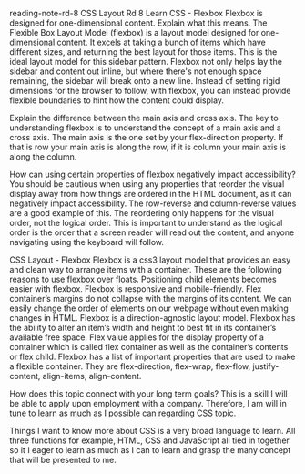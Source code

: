 reading-note-rd-8
CSS Layout Rd 8
Learn CSS - Flexbox
Flexbox is designed for one-dimensional content. Explain what this means. The Flexible Box Layout Model (flexbox) is a layout model designed for one-dimensional content. It excels at taking a bunch of items which have different sizes, and returning the best layout for those items. This is the ideal layout model for this sidebar pattern. Flexbox not only helps lay the sidebar and content out inline, but where there's not enough space remaining, the sidebar will break onto a new line. Instead of setting rigid dimensions for the browser to follow, with flexbox, you can instead provide flexible boundaries to hint how the content could display.

Explain the difference between the main axis and cross axis. The key to understanding flexbox is to understand the concept of a main axis and a cross axis. The main axis is the one set by your flex-direction property. If that is row your main axis is along the row, if it is column your main axis is along the column.

How can using certain properties of flexbox negatively impact accessibility? You should be cautious when using any properties that reorder the visual display away from how things are ordered in the HTML document, as it can negatively impact accessibility. The row-reverse and column-reverse values are a good example of this. The reordering only happens for the visual order, not the logical order. This is important to understand as the logical order is the order that a screen reader will read out the content, and anyone navigating using the keyboard will follow.

CSS Layout - Flexbox
Flexbox is a css3 layout model that provides an easy and clean way to arrange items with a container. These are the following reasons to use flexbox over floats. Positioning child elements becomes easier with flexbox. Flexbox is responsive and mobile-friendly. Flex container’s margins do not collapse with the margins of its content. We can easily change the order of elements on our webpage without even making changes in HTML. Flexbox is a direction-agnostic layout model. Flexbox has the ability to alter an item’s width and height to best fit in its container’s available free space. Flex value applies for the display property of a container which is called flex container as well as the container’s contents or flex child. Flexbox has a list of important properties that are used to make a flexible container. They are flex-direction, flex-wrap, flex-flow, justify-content, align-items, align-content.

How does this topic connect with your long term goals? This is a skill I will be able to apply upon employment with a company. Therefore, I am will in tune to learn as much as I possible can regarding CSS topic.

Things I want to know more about
CSS is a very broad language to learn. All three functions for example, HTML, CSS and JavaScript all tied in together so it I eager to learn as much as I can to learn and grasp the many concept that will be presented to me.